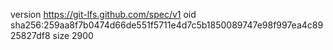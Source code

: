 version https://git-lfs.github.com/spec/v1
oid sha256:259aa8f7b0474d66de551f5711e4d7c5b1850089747e98f997ea4c8925827df8
size 2900
